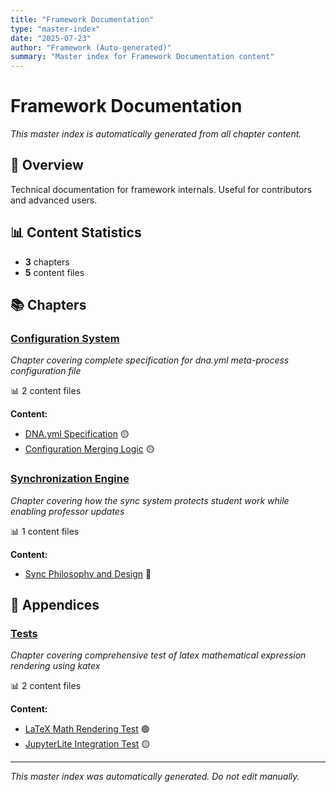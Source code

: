 ```yaml
---
title: "Framework Documentation"
type: "master-index"
date: "2025-07-23"
author: "Framework (Auto-generated)"
summary: "Master index for Framework Documentation content"
---
```


# Framework Documentation

*This master index is automatically generated from all chapter content.*

## 📖 Overview

Technical documentation for framework internals. Useful for contributors and advanced users.

## 📊 Content Statistics

- **3** chapters
- **5** content files

## 📚 Chapters

### [Configuration System](03_configuration_system/00_index.md)
*Chapter covering complete specification for dna.yml meta-process configuration file*

📊 2 content files

**Content:**
- [DNA.yml Specification](03_configuration_system/01_dna_yml_specification.md) 🟡
- [Configuration Merging Logic](03_configuration_system/04_configuration_merging_logic.md) 🟡

### [Synchronization Engine](04_synchronization_engine/00_index.md)
*Chapter covering how the sync system protects student work while enabling professor updates*

📊 1 content files

**Content:**
- [Sync Philosophy and Design](04_synchronization_engine/01_sync_philosophy_and_design.md) 🔴

## 📎 Appendices

### [Tests](Z_Tests/00_index.md)
*Chapter covering comprehensive test of latex mathematical expression rendering using katex*

📊 2 content files

**Content:**
- [LaTeX Math Rendering Test](Z_Tests/01_latex_rendering_test.md) 🟢
- [JupyterLite Integration Test](Z_Tests/02_jupyterlite_integration_test.md) 🟡

---

*This master index was automatically generated. Do not edit manually.*